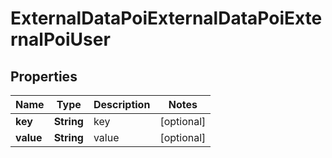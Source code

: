 # ExternalDataPoiExternalDataPoiExternalPoiUser

## Properties
Name | Type | Description | Notes
------------ | ------------- | ------------- | -------------
**key** | **String** | key |  [optional]
**value** | **String** | value |  [optional]
